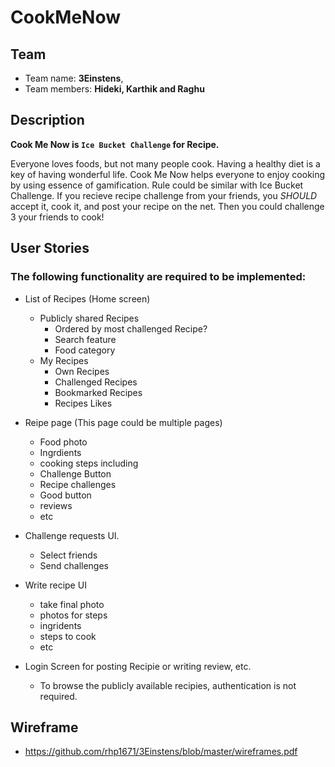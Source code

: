 # CookMeNow

## Team 
- Team name: **3Einstens**, 
- Team members: **Hideki, Karthik and Raghu**

## Description
**Cook Me Now is `Ice Bucket Challenge` for Recipe.**

Everyone loves foods, but not many people cook. Having a healthy diet is a key of having wonderful life. Cook Me Now helps everyone to enjoy cooking by using essence of gamification. Rule could be similar with Ice Bucket Challenge. If you recieve recipe challenge from your friends, you *SHOULD* accept it, cook it, and post your recipe on the net. Then you could challenge 3 your friends to cook!


## User Stories
### The following functionality are required to be implemented:

- List of Recipes (Home screen)
  - Publicly shared Recipes 
    - Ordered by most challenged Recipe?
    - Search feature
    - Food category
  - My Recipes
    - Own Recipes
    - Challenged Recipes
    - Bookmarked Recipes
    - Recipes Likes
    
- Reipe page (This page could be multiple pages)
  - Food photo
  - Ingrdients
  - cooking steps including
  - Challenge Button
  - Recipe challenges
  - Good button
  - reviews
  - etc

- Challenge requests UI.
  - Select friends
  - Send challenges

- Write recipe UI
  - take final photo
  - photos for steps
  - ingridents
  - steps to cook
  - etc

- Login Screen for posting Recipie or writing review, etc.
  - To browse the publicly available recipies, authentication is not required.
  
## Wireframe
- https://github.com/rhp1671/3Einstens/blob/master/wireframes.pdf
